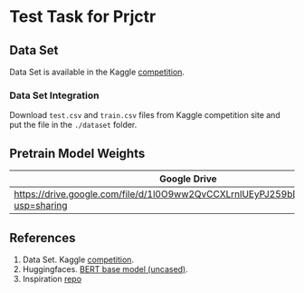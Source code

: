 # Test Task for Prjctr

## Data Set

Data Set is available  in the Kaggle [competition](https://www.kaggle.com/competitions/commonlitreadabilityprize/overview).

### Data Set Integration

Download `test.csv` and `train.csv` files from Kaggle competition site and put the file in the `./dataset` folder.


## Pretrain Model Weights

| Google Drive                                                                       | Size |
| ---------------------------------------------------------------------------------- | ---- |
| https://drive.google.com/file/d/1l0O9ww2QvCCXLrnlUEyPJ259bDDwnJuZ/view?usp=sharing | 418M |


## References

1. Data Set. Kaggle [competition](https://www.kaggle.com/competitions/commonlitreadabilityprize/overview).
2. Huggingfaces. [BERT base model (uncased)](https://huggingface.co/bert-base-uncased).
3. Inspiration [repo](https://github.com/Taher-web-dev/CommonLit-Readability-Prize/)
